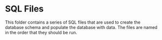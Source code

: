 # SQL Files
This folder contains a series of SQL files that are used to create the database schema and populate the database with data. The files are named in the order that they should be run.

